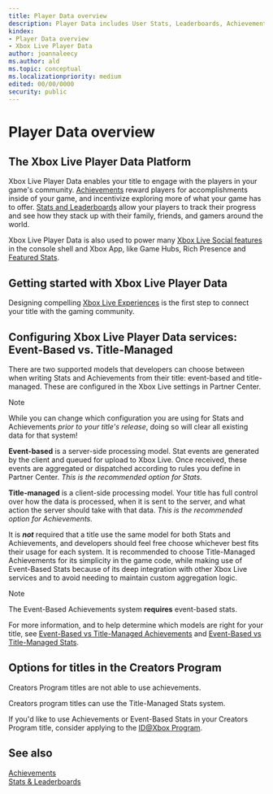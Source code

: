 ```yaml
---
title: Player Data overview
description: Player Data includes User Stats, Leaderboards, Achievements, and Featured Stats.
kindex:
- Player Data overview
- Xbox Live Player Data
author: joannaleecy
ms.author: ald
ms.topic: conceptual
ms.localizationpriority: medium
edited: 00/00/0000
security: public
---
```


# Player Data overview



## The Xbox Live Player Data Platform

Xbox Live Player Data enables your title to engage with the players in your game's community.
[Achievements](achievements/live-achievements-nav.md) reward players for accomplishments inside of your game, and incentivize exploring more of what your game has to offer.
[Stats and Leaderboards](stats-leaderboards/live-stats-leaderboards-nav.md) allow your players to track their progress and see how they stack up with their family, friends, and gamers around the world.

Xbox Live Player Data is also used to power many [Xbox Live Social features](../social/live-social-overview.md) in the console shell and Xbox App, like Game Hubs, Rich Presence and [Featured Stats](stats-leaderboards/featured-stats/live-featuredstats-overview.md).


## Getting started with Xbox Live Player Data

Designing compelling [Xbox Live Experiences](live-designing-experiences.md) is the first step to connect your title with the gaming community.

## Configuring Xbox Live Player Data services: Event-Based vs. Title-Managed
  
There are two supported models that developers can choose between when writing Stats and Achievements from their title: event-based and title-managed. These are configured in the Xbox Live settings in Partner Center.  
  > [!NOTE]
> While you can change which configuration you are using for Stats and Achievements *prior to your title's release*, doing so will clear all existing data for that system!  
  
**Event-based** is a server-side processing model. Stat events are generated by the client and queued for upload to Xbox Live. Once received, these events are aggregated or dispatched according to rules you define in Partner Center.  *This is the recommended option for Stats.*  
  
**Title-managed** is a client-side processing model. Your title has full control over how the data is processed, when it is sent to the server, and what action the server should take with that data. *This is the recommended option for Achievements.*  
  
It is ***not*** required that a title use the same model for both Stats and Achievements, and developers should feel free choose whichever best fits their usage for each system. It is recommended to choose Title-Managed Achievements for its simplicity in the game code, while making use of Event-Based Stats because of its deep integration with other Xbox Live services and to avoid needing to maintain custom aggregation logic.  
  > [!NOTE]
> The Event-Based Achievements system **requires** event-based stats.  
  
For more information, and to help determine which models are right for your title, see [Event-Based vs Title-Managed Achievements](achievements/live-achievements-eb-vs-tm.md) and [Event-Based vs Title-Managed Stats](stats-leaderboards/live-stats-eb-vs-tm.md).  
  
## Options for titles in the Creators Program

Creators Program titles are not able to use achievements. 

Creators program titles can use the Title-Managed Stats system. 

If you'd like to use Achievements or Event-Based Stats in your Creators Program title, consider applying to the [ID@Xbox Program](https://www.xbox.com/Developers/id).
  
## See also
  
[Achievements](achievements/live-achievements-nav.md)  
[Stats & Leaderboards](stats-leaderboards/live-stats-leaderboards-nav.md)  
  
